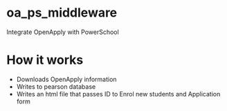 # oa_ps_middleware
Integrate OpenApply with PowerSchool

# How it works
* Downloads OpenApply information
* Writes to pearson database
* Writes an html file that passes ID to Enrol new students and Application form
